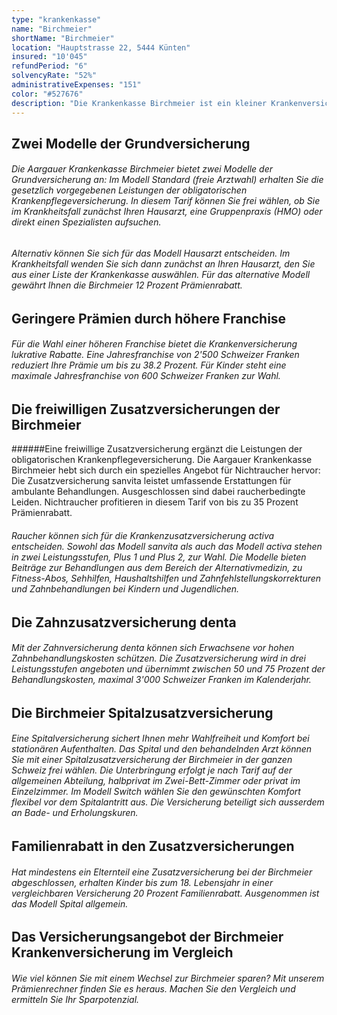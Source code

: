 ```yaml
---
type: "krankenkasse"
name: "Birchmeier"
shortName: "Birchmeier"
location: "Hauptstrasse 22, 5444 Künten"
insured: "10'045"
refundPeriod: "6"
solvencyRate: "52%"
administrativeExpenses: "151"
color: "#527676"
description: "Die Krankenkasse Birchmeier ist ein kleiner Krankenversicherer, der exklusiv im Kreis Aargau tätig ist. Der Versicherer wirbt mit einer kundenorientierten Betreuung direkt vor Ort. Wie bei grösseren Krankenkassen haben Kunden die Wahl zwischen verschiedenen Modellen der obligatorischen Grundversicherung und der Zusatzversicherung. Hier erhalten Sie eine Leistungsübersicht."
---
```


## Zwei Modelle der Grundversicherung

###### Die Aargauer Krankenkasse Birchmeier bietet zwei Modelle der Grundversicherung an: Im Modell Standard (freie Arztwahl) erhalten Sie die gesetzlich vorgegebenen Leistungen der obligatorischen Krankenpflegeversicherung. In diesem Tarif können Sie frei wählen, ob Sie im Krankheitsfall zunächst Ihren Hausarzt, eine Gruppenpraxis (HMO) oder direkt einen Spezialisten aufsuchen.

###### Alternativ können Sie sich für das Modell Hausarzt entscheiden. Im Krankheitsfall wenden Sie sich dann zunächst an Ihren Hausarzt, den Sie aus einer Liste der Krankenkasse auswählen. Für das alternative Modell gewährt Ihnen die Birchmeier 12 Prozent Prämienrabatt.

## Geringere Prämien durch höhere Franchise

###### Für die Wahl einer höheren Franchise bietet die Krankenversicherung lukrative Rabatte. Eine Jahresfranchise von 2'500 Schweizer Franken reduziert Ihre Prämie um bis zu 38.2 Prozent. Für Kinder steht eine maximale Jahresfranchise von 600 Schweizer Franken zur Wahl.

## Die freiwilligen Zusatzversicherungen der Birchmeier

######Eine freiwillige Zusatzversicherung ergänzt die Leistungen der obligatorischen Krankenpflegeversicherung. Die Aargauer Krankenkasse Birchmeier hebt sich durch ein spezielles Angebot für Nichtraucher hervor: Die Zusatzversicherung sanvita leistet umfassende Erstattungen für ambulante Behandlungen. Ausgeschlossen sind dabei raucherbedingte Leiden. Nichtraucher profitieren in diesem Tarif von bis zu 35 Prozent Prämienrabatt.

###### Raucher können sich für die Krankenzusatzversicherung activa entscheiden. Sowohl das Modell sanvita als auch das Modell activa stehen in zwei Leistungsstufen, Plus 1 und Plus 2, zur Wahl. Die Modelle bieten Beiträge zur Behandlungen aus dem Bereich der Alternativmedizin, zu Fitness-Abos, Sehhilfen, Haushaltshilfen und Zahnfehlstellungskorrekturen und Zahnbehandlungen bei Kindern und Jugendlichen.

## Die Zahnzusatzversicherung denta

###### Mit der Zahnversicherung denta können sich Erwachsene vor hohen Zahnbehandlungskosten schützen. Die Zusatzversicherung wird in drei Leistungsstufen angeboten und übernimmt zwischen 50 und 75 Prozent der Behandlungskosten, maximal 3'000 Schweizer Franken im Kalenderjahr.

## Die Birchmeier Spitalzusatzversicherung

###### Eine Spitalversicherung sichert Ihnen mehr Wahlfreiheit und Komfort bei stationären Aufenthalten. Das Spital und den behandelnden Arzt können Sie mit einer Spitalzusatzversicherung der Birchmeier in der ganzen Schweiz frei wählen. Die Unterbringung erfolgt je nach Tarif auf der allgemeinen Abteilung, halbprivat im Zwei-Bett-Zimmer oder privat im Einzelzimmer. Im Modell Switch wählen Sie den gewünschten Komfort flexibel vor dem Spitalantritt aus. Die Versicherung beteiligt sich ausserdem an Bade- und Erholungskuren.

## Familienrabatt in den Zusatzversicherungen

###### Hat mindestens ein Elternteil eine Zusatzversicherung bei der Birchmeier abgeschlossen, erhalten Kinder bis zum 18. Lebensjahr in einer vergleichbaren Versicherung 20 Prozent Familienrabatt. Ausgenommen ist das Modell Spital allgemein.

## Das Versicherungsangebot der Birchmeier Krankenversicherung im Vergleich

###### Wie viel können Sie mit einem Wechsel zur Birchmeier sparen? Mit unserem Prämienrechner finden Sie es heraus. Machen Sie den Vergleich und ermitteln Sie Ihr Sparpotenzial.
